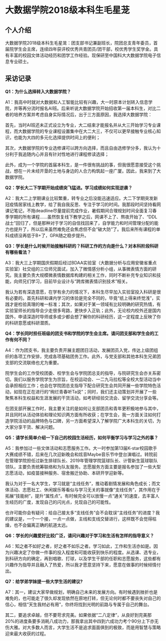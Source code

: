 # 大数据学院2018级本科生毛星茏

## 个人介绍

大数据学院2018级本科生毛星茏：团支部书记兼副班长，院团总支青年委员，首届院学生会主席，连续四年获评校优秀共青团员/团干部，校优秀学生奖学金。具有丰富的校园文体活动经历和团学工作经验。现保研至中国科大大数据学院电子信息专业硕士。

## 采访记录

**Q1：为什么选择转入大数据学院？**

A1：我高中时就对大数据和人工智能比较有兴趣，大一时原本计划转入信息学院，并等再分流时报名AI班。后来听说大数据学院开始招收第一届本科生，对比二者的培养方案并考虑自身实际情况后，出于三方面原因，我选择大数据学院：

首先，当时AI班还未正式设立为专业，大二结束才能报名并从大三开始学习专业课程，而大数据学院的专业课程设置集中在大二大三，不仅可以更早接触专业核心知识，也能为大四的多元化选择提供时间上的便利；

其次，大数据学院的专业选修课可以跨方向选择，而且自由选修学分多，我认为十分利于我追随内心并且有针对性地进行课程修读选择；

此外，成为一个学院的首届本科生，是一件很有挑战的事，但我很愿意接受这个挑战，想在一片未经开垦的土地与身边的人合力构筑起一座广厦。因此，我来到了大数据学院。

&#x20;

**Q2：学长大二下学期开始成绩突飞猛进。学习成绩如何实现逆袭？**

A2：我大二上学期课业比较繁重，转专业之后没能迅速适应。大二下学期突发新冠疫情居家线上教学，给了我自我反思、专注于学习的时间。我那段时间坚持看网课记笔记，不拖deadline尽量提前完成作业，暑假期间合理规划时间全面复习春季学期的所有课程……虽然恢复线下教学之后，网课不上了、熬夜开始了、“DDL战士”回归了，但是那种对于学习的自信找回来了，自学能力和时间管理分配的能力也提升了，所以后来虽然难免还会焦虑但不会“破大防”了。我后来所有课程的单科成绩没再低于B+了，GPA随之稳步提升。

&#x20;

**Q3：学长是什么时候开始接触科研的？科研工作的方向是什么？对本科阶段科研有哪些看法？**

A3：我大三上学期国庆假期后经过BDAA实验室（大数据分析与应用安徽省重点实验室）社交组的三位师兄面试，加入了微情感分析小组，从事微表情方面的研究。我主要负责大规模微表情数据库构建的相关工作，同时不断补充专业知识和技能，向师兄们学习，目前毕业设计与“跨库微表情识别技术”相关。

我认为若有深造意愿，在学有余力的情况下，本科生尽早加入实验室投入科研是很有必要的。首先科研和课内学习的体验是完全不同的，毕竟“纸上得来终觉浅”，实践才是检验真理的唯一标准；其次，如果对于某一领域有比较明确的研究热情，有实验室师长的指导会少走很多弯路，更快步入正轨；此外，无论校内校外还是国内国外，申请深造时导师或多或少都会想了解你的科研经历，这一定程度上反映了你的科研意愿或科研潜质。

&#x20;

**Q4：学长同时担任班级的团支书和学院的学生会主席。请问团支部和学生会的工作有何不同？**

A4：作为团支书，我主要负责开展主题团日活动，发展团员入党，传达上级团组织的各项工作安排，完成各项基础团务工作。此外，与党支部和其他本科生兄弟团支部的交流联络也尤为重要。

院学生会的工作受校团委、校学生会与学院团总支的指导，与院研究生会亦关系密切。我们以服务学院学生为宗旨，在校运动会、一二九马拉松等全校大型活动当中会承担相应工作；也会在学院团总支指导下配合研究生会共同开展一些学院特色活动，如现在正在进行的“绚烂青春听Ta说”；同时，我们还主动策划并开展了一些聚焦本科生权益和生涯发展的干货活动，如考研经验交流会、留学交流分享会等。

在团支部开展工作时，我主要关注的是如何让支部团员和青年更积极地参与其中，并且同时从活动体验和理论知识两方面有所收获；在学生会，我一方面关注如何打造学院活动的品牌特色与口碑，另一方面希望深入了解学院广大本科生的关切，为大家分享干货、解决问题。

&#x20;

**Q5：请学长简单介绍一下自己的校园生活经历，如何平衡学习与学习之外的事？**

A5：我参加过一些文体活动和志愿服务工作。大一时参加第13届K-star校园歌手大赛成绩不错，后来在几次迎新晚会和炫音Maybe音乐节中登台演唱过。转院前在管理学院担任过新生排球队长、2019年管理学院篮球队长、计管新生篮球联队领队，主要负责统筹联络和为队友服务。志愿服务方面主要是报名参加了一些大型志愿活动，如疫苗接种服务、宿舍搬迁协助、本研开学迎新等。

我认为对于一名大学生，学习就是“主线任务”，推动着剧情发展和角色成长；而文体活动、志愿社工、休闲娱乐等看似与学习无关的事就像“支线任务”，其作用在于拓展“技能树”，提升“属性点”。有时候完全可以放慢一点“通关”的速度，去丰富人生经历的广度，发现自己的闪光点，兑现自己的可能性。

也许可能你会有疑问：给自己接太多“支线任务”会不会耽误“主线任务”的进度？我的建议是，一个一个接，一点一点做，主线和支线交替进行，这样既不会觉得枯燥，也不会偏离正确的航道太远。

&#x20;

**Q6：学长的兴趣爱好比较广泛，请问兴趣对于学习和生活有怎样的指导意义？**

A6：知之者不如好之者，好之者不如乐之者。学习如此，工作和生活亦如是。因为兴趣决定了你做一件事的投入程度和可能收获到快乐的程度。从选课、选专业，到科研方向的确定，再到唱歌、打球，以及学生干部的任职和志愿服务，这些都有兴趣作为指导并且融入了热爱，所以我才愿意坚持下来，愿意在做事的时候倾情付出。

&#x20;

**Q7：给学弟学妹提一些大学生活的建议?**

A7：其一，建议大家早做规划，明确自己未来的发展方向。有时候遇到挫折也是难免的，也可能走了很久却发现依然在原地打转，但无论何时都不要丧失对自己的信心，相信“天生我材必有用”，你终将找到光明的前路与专属于自己的舞台。

其二，要追求卓越，但不要苛求完美。如果依据“二八定律”，从良好到完美那20%的进度条要多消耗八成功力，那我拿出其中四到六成功力考个90分上下亦无伤大雅。对大多数人而言，大学生活不是追求面面俱到的极致，而是用智慧与策略迎来最大收获的过程。
